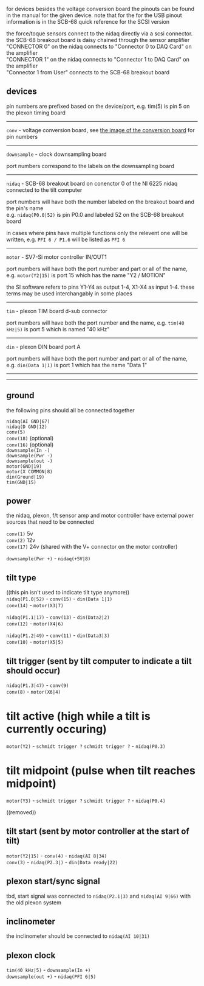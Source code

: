 
for devices besides the voltage conversion board the pinouts can be found in the manual for the given device. note that for the for the USB pinout information is in the SCB-68 quick reference for the SCSI version

the force/toque sensors connect to the nidaq directly via a scsi connector. the SCB-68 breakout board is daisy chained through the sensor amplifier  
"CONNECTOR 0" on the nidaq connects to "Connector 0 to DAQ Card" on the amplifier  
"CONNECTOR 1" on the nidaq connects to "Connector 1 to DAQ Card" on the amplifier  
"Connector 1 from User" connects to the SCB-68 breakout board

## devices

pin numbers are prefixed based on the device/port, e.g. tim(5) is pin 5 on the plexon timing board

---
`conv` - voltage conversion board, see [the image of the conversion board](voltage_conversion_board/voltage_conversion_board_pinout.png) for pin numbers

---
`downsample` - clock downsampling board

port numbers correspond to the labels on the downsampling board

---
`nidaq` - SCB-68 breakout board on conenctor 0 of the NI 6225 nidaq connected to the tilt computer

port numbers will have both the number labeled on the breakout board and the pin's name  
e.g. `nidaq(P0.0|52)` is pin P0.0 and labeled 52 on the SCB-68 breakout board

in cases where pins have multiple functions only the relevent one will be written, e.g. `PFI 6 / P1.6` will be listed as `PFI 6`

---
`motor` - SV7-Si motor controller IN/OUT1

port numbers will have both the port number and part or all of the name, e.g. `motor(Y2|15)` is port 15 which has the name "Y2 / MOTION"

the SI software refers to pins Y1-Y4 as output 1-4, X1-X4 as input 1-4. these terms may be used interchangably in some places

---
`tim` - plexon TIM board d-sub connector

port numbers will have both the port number and the name, e.g. `tim(40 kHz|5)` is port 5 which is named "40 kHz"

---
`din` - plexon DIN board port A

port numbers will have both the port number and part or all of the name, e.g. `din(Data 1|1)` is port 1 which has the name "Data 1"

---
---

## ground
the following pins should all be connected together

`nidaq(AI GND|67)`  
`nidaq(D GND|12)`  
`conv(5)`  
`conv(18)` (optional)  
`conv(16)` (optional)  
`downsample(In -)`  
`downsample(Pwr -)`  
`downsample(out -)`  
`motor(GND|19)`  
`motor(X COMMON|8)`  
`din(Ground|19)`  
`tim(GND|15)`

## power
the nidaq, plexon, f/t sensor amp and motor controller have external power sources that need to be connected

`conv(1)` 5v  
`conv(2)` 12v  
`conv(17)` 24v (shared with the V+ connector on the motor controller)

`downsample(Pwr +)` - `nidaq(+5V|8)`

## tilt type

((this pin isn't used to indicate tilt type anymore))  
`nidaq(P1.0|52)` - `conv(15)` - `din(Data 1|1)`  
`conv(14)` - `motor(X3|7)`

`nidaq(P1.1|17)` - `conv(13)` - `din(Data2|2)`  
`conv(12)` - `motor(X4|6)`

`nidaq(P1.2|49)` - `conv(11)` - `din(Data3|3)`  
`conv(10)` - `motor(X5|5)`

## tilt trigger (sent by tilt computer to indicate a tilt should occur)

`nidaq(P1.3|47)` - `conv(9)`  
`conv(8)` - `motor(X6|4)`

# tilt active (high while a tilt is currently occuring)

`motor(Y2)` - `schmidt trigger ?`
`schmidt trigger ?` - `nidaq(P0.3)`

# tilt midpoint (pulse when tilt reaches midpoint)

`motor(Y3)` - `schmidt trigger ?`
`schmidt trigger ?` - `nidaq(P0.4)`

((removed))  
## tilt start (sent by motor controller at the start of tilt)

`motor(Y2|15)` - `conv(4)` - `nidaq(AI 8|34)`  
`conv(3)` - `nidaq(P2.3|)` - `din(Data ready|22)`

## plexon start/sync signal

tbd, start signal was connected to `nidaq(P2.1|3)` and `nidaq(AI 9|66)` with the old plexon system

## inclinometer

the inclinometer should be connected to `nidaq(AI 10|31)`

## plexon clock

`tim(40 kHz|5)` - `downsample(In +)`  
`downsample(out +)` - `nidaq(PFI 6|5)`

